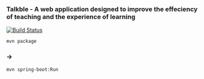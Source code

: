 ### Talkble - A web application designed to improve the effeciency of teaching and the experience of learning ###
[![Build Status](https://travis-ci.org/benjaminmeysner/talkable.svg?branch=master)](https://travis-ci.org/benjaminmeysner/talkable)

`mvn package`
### -> ###
`mvn spring-boot:Run`
